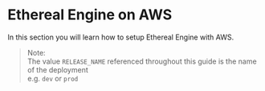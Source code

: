 # Ethereal Engine on AWS
In this section you will learn how to setup Ethereal Engine with AWS.

> Note:  
The value `RELEASE_NAME` referenced throughout this guide is the name of the deployment  
e.g. `dev` or `prod`

